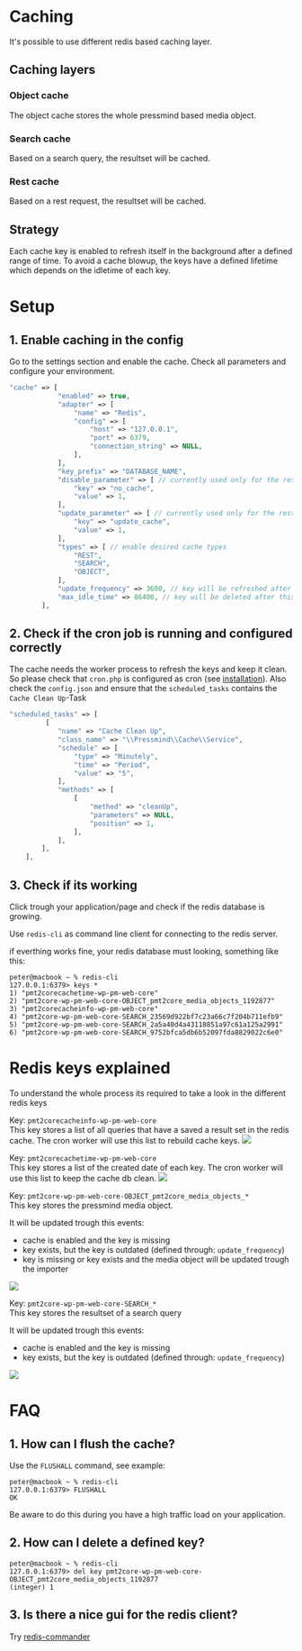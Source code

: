 # Caching 
It's possible to use different redis based caching layer. 

## Caching layers

### Object cache
The object cache stores the whole pressmind based media object. 

### Search cache
Based on a search query, the resultset will be cached.

### Rest cache
Based on a rest request, the resultset will be cached.

## Strategy
Each cache key is enabled to refresh itself in the background after a defined range of time.
To avoid a cache blowup, the keys have a defined lifetime which depends on the idletime of each key.

# Setup

## 1. Enable caching in the config
Go to the settings section and enable the cache. 
Check all parameters and configure your environment.
````php
"cache" => [
            "enabled" => true,
            "adapter" => [
                "name" => "Redis",
                "config" => [
                    "host" => "127.0.0.1",
                    "port" => 6379,
                    "connection_string" => NULL,
                ],
            ],
            "key_prefix" => "DATABASE_NAME",
            "disable_parameter" => [ // currently used only for the rest api
                "key" => "no_cache",
                "value" => 1,
            ],
            "update_parameter" => [ // currently used only for the rest api
                "key" => "update_cache",
                "value" => 1,
            ],
            "types" => [ // enable desired cache types
                "REST",
                "SEARCH",
                "OBJECT",
            ],
            "update_frequency" => 3600, // key will be refreshed after this value
            "max_idle_time" => 86400, // key will be deleted after this idle time is reached
        ],
````

## 2. Check if the cron job is running and configured correctly
The cache needs the worker process to refresh the keys and keep it clean. 
So please check that ```cron.php``` is configured as cron (see [installation](installation.md#3-configure-crontab)).
Also check the ```config.json``` and ensure that the ```scheduled_tasks```
contains the ```Cache Clean Up```-Task

````php
"scheduled_tasks" => [
         [
            "name" => "Cache Clean Up",
            "class_name" => "\\Pressmind\\Cache\\Service",
            "schedule" => [
                "type" => "Minutely",
                "time" => "Period",
                "value" => "5",
            ],
            "methods" => [
                [
                    "method" => "cleanUp",
                    "parameters" => NULL,
                    "position" => 1,
                ],
            ],
        ],
    ],
````

## 3. Check if its working
Click trough your application/page and check if the redis database is growing.

Use ```redis-cli``` as command line client for connecting to the redis server. 

if everthing works fine, your redis database must looking, something like this:
````shell
peter@macbook ~ % redis-cli
127.0.0.1:6379> keys *
1) "pmt2corecachetime-wp-pm-web-core"
2) "pmt2core-wp-pm-web-core-OBJECT_pmt2core_media_objects_1192877"
3) "pmt2corecacheinfo-wp-pm-web-core"
4) "pmt2core-wp-pm-web-core-SEARCH_23569d922bf7c23a66c7f204b711efb9"
5) "pmt2core-wp-pm-web-core-SEARCH_2a5a40d4a43118851a97c61a125a2991"
6) "pmt2core-wp-pm-web-core-SEARCH_9752bfca5db6b52097fda8829022c6e0"
````

# Redis keys explained
To understand the whole process its required to take a look in the different redis keys

Key: ```pmt2corecacheinfo-wp-pm-web-core ```<br>
This key stores a list of all queries that have a saved a result set in the redis cache. 
The cron worker will use this list to rebuild cache keys.
![](assets/cache-1.jpg)

Key: ```pmt2corecachetime-wp-pm-web-core```<br>
This key stores a list of the created date of each key. 
The cron worker will use this list to keep the cache db clean.
![](assets/cache-2.jpg)


Key: ```pmt2core-wp-pm-web-core-OBJECT_pmt2core_media_objects_*```<br>
This key stores the pressmind media object.

It will be updated trough this events:
* cache is enabled and the key is missing
* key exists, but the key is outdated (defined through: ```update_frequency```) 
* key is missing or key exists and the media object will be updated trough the importer

![](assets/cache-3.jpg)


Key: ```pmt2core-wp-pm-web-core-SEARCH_*```<br>
This key stores the resultset of a search query

It will be updated trough this events:
* cache is enabled and the key is missing
* key exists, but the key is outdated (defined through: ```update_frequency```)

![](assets/cache-4.jpg)

# FAQ
## 1. How can I flush the cache?
Use the ```FLUSHALL``` command, see example:
```shell
peter@macbook ~ % redis-cli
127.0.0.1:6379> FLUSHALL
OK
```
Be aware to do this during you have a high traffic load on your application.

## 2. How can I delete a defined key?
````shell
peter@macbook ~ % redis-cli
127.0.0.1:6379> del key pmt2core-wp-pm-web-core-OBJECT_pmt2core_media_objects_1192877
(integer) 1
````

## 3. Is there a nice gui for the redis client?
Try [redis-commander ](https://www.npmjs.com/package/redis-commander)